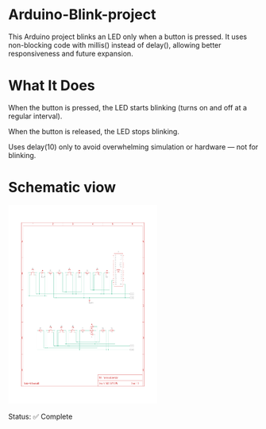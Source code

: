 # Arduino-Blink-project

This Arduino project blinks an LED only when a button is pressed. It uses non-blocking code with millis() instead of delay(), allowing better responsiveness and future expansion.


# What It Does
When the button is pressed, the LED starts blinking (turns on and off at a regular interval).

When the button is released, the LED stops blinking.

Uses delay(10) only to avoid overwhelming simulation or hardware — not for blinking.

# Schematic viow
<div>
  <img src="https://github.com/jamel012/Arduino-Blink-project/blob/main/Schematic%20View.pdf" width="300" height="400">
</div>


Status: ✅ Complete
